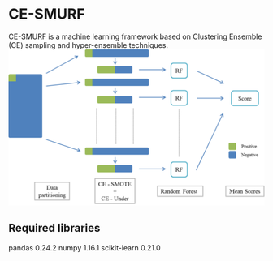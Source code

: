# CE-SMURF

CE-SMURF is a machine learning framework based on Clustering Ensemble (CE) sampling and hyper-ensemble techniques.
![image](https://github.com/kevin06630133/CE-SMURF/blob/master/CE_SMURF_framework.png)

## Required libraries

pandas 0.24.2
numpy 1.16.1
scikit-learn 0.21.0
